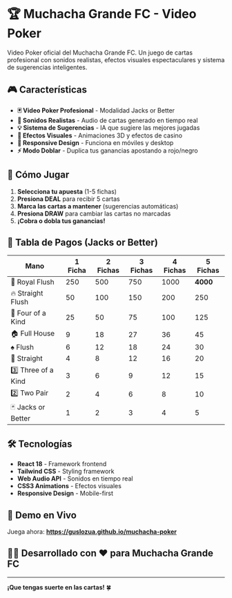 # 🏆 Muchacha Grande FC - Video Poker

Video Poker oficial del Muchacha Grande FC. Un juego de cartas profesional con sonidos realistas, efectos visuales espectaculares y sistema de sugerencias inteligentes.

## 🎮 Características

- **🃏 Video Poker Profesional** - Modalidad Jacks or Better
- **🎵 Sonidos Realistas** - Audio de cartas generado en tiempo real
- **💡 Sistema de Sugerencias** - IA que sugiere las mejores jugadas
- **🎨 Efectos Visuales** - Animaciones 3D y efectos de casino
- **📱 Responsive Design** - Funciona en móviles y desktop
- **⚡ Modo Doblar** - Duplica tus ganancias apostando a rojo/negro

## 🎯 Cómo Jugar

1. **Selecciona tu apuesta** (1-5 fichas)
2. **Presiona DEAL** para recibir 5 cartas
3. **Marca las cartas a mantener** (sugerencias automáticas)
4. **Presiona DRAW** para cambiar las cartas no marcadas
5. **¡Cobra o dobla tus ganancias!**

## 🏅 Tabla de Pagos (Jacks or Better)

| Mano | 1 Ficha | 2 Fichas | 3 Fichas | 4 Fichas | 5 Fichas |
|------|---------|----------|----------|----------|----------|
| 🌟 Royal Flush | 250 | 500 | 750 | 1000 | **4000** |
| 🔥 Straight Flush | 50 | 100 | 150 | 200 | 250 |
| 💎 Four of a Kind | 25 | 50 | 75 | 100 | 125 |
| 🏠 Full House | 9 | 18 | 27 | 36 | 45 |
| ♠️ Flush | 6 | 12 | 18 | 24 | 30 |
| 📏 Straight | 4 | 8 | 12 | 16 | 20 |
| 3️⃣ Three of a Kind | 3 | 6 | 9 | 12 | 15 |
| 2️⃣ Two Pair | 2 | 4 | 6 | 8 | 10 |
| 🃏 Jacks or Better | 1 | 2 | 3 | 4 | 5 |

## 🛠 Tecnologías

- **React 18** - Framework frontend
- **Tailwind CSS** - Styling framework
- **Web Audio API** - Sonidos en tiempo real
- **CSS3 Animations** - Efectos visuales
- **Responsive Design** - Mobile-first

## 🚀 Demo en Vivo

Juega ahora: **https://guslozua.github.io/muchacha-poker**

## 👨‍💻 Desarrollado con ❤️ para Muchacha Grande FC

---

**¡Que tengas suerte en las cartas!** 🍀
